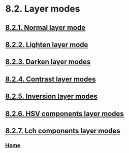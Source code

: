# 8.2. Layer modes

## [8.2.1. Normal layer mode](./08-02-01-normal-layer-mode.md)
## [8.2.2. Lighten layer mode](./08-02-02-lighten-layer-mode.md)
## [8.2.3. Darken layer modes](./08-02-03-darken-layer-modes.md)
## [8.2.4. Contrast layer modes](./08-02-04-contrast-layer-modes.md)
## [8.2.5. Inversion layer modes](./08-02-05-inversion-layer-modes.md)
## [8.2.6. HSV components layer modes](./08-02-06-hsv-components-layer-modes.md)
## [8.2.7. Lch components layer modes](./08-02-07-lch-components-layer-modes.md)

### [Home](./00-home.md)
